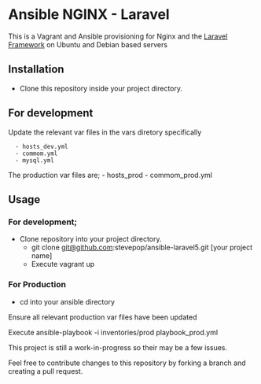 # Ansible NGINX - Laravel
This is a Vagrant and Ansible provisioning for Nginx and the [Laravel
Framework](http://laravel.com) on Ubuntu and Debian based servers

## Installation
- Clone this repository inside your project directory.

## For development

  Update the relevant var files in the vars diretory specifically
  
      - hosts_dev.yml
      - commom.yml
      - mysql.yml
      
The production var files are;
      - hosts_prod
      - commom_prod.yml


## Usage

### For development;
- Clone repository into your project directory.
  - git clone git@github.com:stevepop/ansible-laravel5.git [your project name]
  - Execute vagrant up

### For Production
- cd into your ansible directory

Ensure all relevant production var files have been updated

Execute ansible-playbook -i inventories/prod playbook_prod.yml

This project is still a work-in-progress so their may be a few issues. 

Feel free to contribute changes to this repository by forking a branch and creating a pull request.


